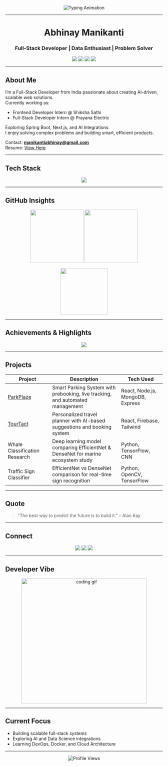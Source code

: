 <!-- Animated Intro --> 
<p align="center">
  <img src="https://readme-typing-svg.herokuapp.com?font=Fira+Code&size=25&duration=4000&pause=500&color=00E7FF&center=true&vCenter=true&width=600&lines=Hey,+I'm+Abhinay+Manikanti;Full-Stack+Developer;Data+Enthusiast;Building+Scalable+and+Smart+Solutions" alt="Typing Animation" />
</p> 

---
  
<!-- Hero Header -->
<h1 align="center">Abhinay Manikanti </h1>
<h3 align="center">Full-Stack Developer | Data Enthusiast | Problem Solver</h3>

<p align="center">
  <a href="mailto:manikantiabhinay@gmail.com"><img src="https://img.shields.io/badge/Email-D14836?style=for-the-badge&logo=gmail&logoColor=white"/></a>
  <a href="https://abhinay.tech" target="_blank"><img src="https://img.shields.io/badge/Portfolio-000000?style=for-the-badge&logo=vercel&logoColor=white"/></a>
  <a href="https://linkedin.com/in/abhinay-manikanti-9ab152275" target="_blank"><img src="https://img.shields.io/badge/LinkedIn-0077B5?style=for-the-badge&logo=linkedin&logoColor=white"/></a>
  <a href="https://leetcode.com/abhinaymanikanti" target="_blank"><img src="https://img.shields.io/badge/LeetCode-F89F1B?style=for-the-badge&logo=leetcode&logoColor=black"/></a>
</p>

---

## About Me  

I’m a Full-Stack Developer from India passionate about creating AI-driven, scalable web solutions.  
Currently working as:  
- Frontend Developer Intern @ Shiksha Sathi  
- Full-Stack Developer Intern @ Prayana Electric  

Exploring Spring Boot, Next.js, and AI Integrations.  
I enjoy solving complex problems and building smart, efficient products.  

Contact: **manikantiabhinay@gmail.com**  
Resume: [View Here](https://drive.google.com/file/d/1lJgcgPNaebHdThIdSkCWingUyLJIluJd/view?usp=drive_link)

---

## Tech Stack  

<p align="center">
  <img src="https://skillicons.dev/icons?i=react,nextjs,nodejs,express,spring,java,ts,js,python,mysql,postgres,mongodb,html,css,tailwind,redux,vue,aws,docker,git,figma,tensorflow,linux&perline=9" />
</p>

---

## GitHub Insights  

<p align="center">
  <img src="https://github-readme-stats.vercel.app/api?username=abhinay-07&show_icons=true&theme=radical&hide_border=true&bg_color=0D1117" height="170" />
  <img src="https://streak-stats.demolab.com?user=abhinay-07&theme=radical&hide_border=true&background=0D1117" height="170" />
</p>

<p align="center">
  <img src="https://github-readme-stats.vercel.app/api/top-langs/?username=abhinay-07&layout=compact&theme=radical&hide_border=true&bg_color=0D1117" height="150"/>
</p>

---

## Achievements & Highlights  
 
<p align="center">
  <img src="https://github-profile-trophy.vercel.app/?username=abhinay-07&theme=matrix&no-frame=true&margin-w=8&margin-h=8&row=1&column=6" />
</p>

---

## Projects  

| Project | Description | Tech Used | 
|----------|--------------|-----------|
| [ParkPlaze](https://github.com/abhinay-07/ParkPlaze) | Smart Parking System with prebooking, live tracking, and automated management | React, Node.js, MongoDB, Express |
| [TourTact](https://github.com/abhinay-07/TourTact) | Personalized travel planner with AI-based suggestions and booking system | React, Firebase, Tailwind |
| Whale Classification Research | Deep learning model comparing EfficientNet & DenseNet for marine ecosystem study | Python, TensorFlow, CNN |
| Traffic Sign Classifier | EfficientNet vs DenseNet comparison for real-time sign recognition | Python, OpenCV, TensorFlow |

---

## Quote  

> "The best way to predict the future is to build it." – Alan Kay  

---

## Connect  

<p align="center">
  <a href="https://linkedin.com/in/abhinay-manikanti-9ab152275"><img src="https://img.shields.io/badge/LinkedIn-0077B5?style=for-the-badge&logo=linkedin&logoColor=white"/></a>
  <a href="https://www.abhinay.tech/"><img src="https://img.shields.io/badge/Portfolio-000000?style=for-the-badge&logo=vercel&logoColor=white"/></a>
  <a href="https://instagram.com/abhinay_manikanti"><img src="https://img.shields.io/badge/Instagram-E4405F?style=for-the-badge&logo=instagram&logoColor=white"/></a>
</p>

---

## Developer Vibe  

<p align="center">
  <img src="https://i.pinimg.com/originals/e0/26/2b/e0262b5e6a9db84c66b1adf93dfc6d57.gif" width="400" alt="coding gif">
</p>

---

## Current Focus  

- Building scalable full-stack systems  
- Exploring AI and Data Science integrations  
- Learning DevOps, Docker, and Cloud Architecture  

---

<p align="center">
  <img src="https://komarev.com/ghpvc/?username=abhinay-07&label=Profile+Views&color=blueviolet&style=for-the-badge" alt="Profile Views" />
</p>
